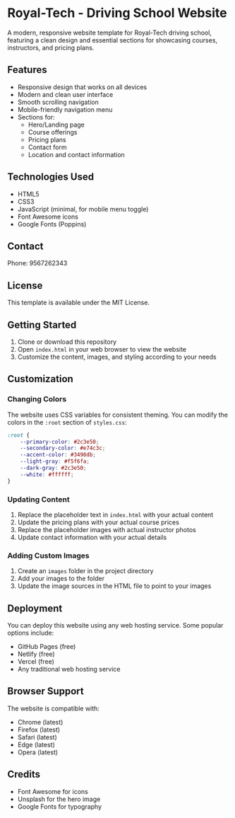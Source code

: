 # Royal-Tech - Driving School Website

A modern, responsive website template for Royal-Tech driving school, featuring a clean design and essential sections for showcasing courses, instructors, and pricing plans.

## Features

- Responsive design that works on all devices
- Modern and clean user interface
- Smooth scrolling navigation
- Mobile-friendly navigation menu
- Sections for:
  - Hero/Landing page
  - Course offerings
  - Pricing plans
  - Contact form
  - Location and contact information

## Technologies Used

- HTML5
- CSS3
- JavaScript (minimal, for mobile menu toggle)
- Font Awesome icons
- Google Fonts (Poppins)

## Contact

Phone: 9567262343

## License

This template is available under the MIT License.

## Getting Started

1. Clone or download this repository
2. Open `index.html` in your web browser to view the website
3. Customize the content, images, and styling according to your needs

## Customization

### Changing Colors

The website uses CSS variables for consistent theming. You can modify the colors in the `:root` section of `styles.css`:

```css
:root {
    --primary-color: #2c3e50;
    --secondary-color: #e74c3c;
    --accent-color: #3498db;
    --light-gray: #f5f6fa;
    --dark-gray: #2c3e50;
    --white: #ffffff;
}
```

### Updating Content

1. Replace the placeholder text in `index.html` with your actual content
2. Update the pricing plans with your actual course prices
3. Replace the placeholder images with actual instructor photos
4. Update contact information with your actual details

### Adding Custom Images

1. Create an `images` folder in the project directory
2. Add your images to the folder
3. Update the image sources in the HTML file to point to your images

## Deployment

You can deploy this website using any web hosting service. Some popular options include:

- GitHub Pages (free)
- Netlify (free)
- Vercel (free)
- Any traditional web hosting service

## Browser Support

The website is compatible with:

- Chrome (latest)
- Firefox (latest)
- Safari (latest)
- Edge (latest)
- Opera (latest)

## Credits

- Font Awesome for icons
- Unsplash for the hero image
- Google Fonts for typography 